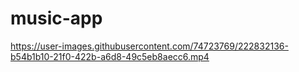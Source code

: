 # music-app



https://user-images.githubusercontent.com/74723769/222832136-b54b1b10-21f0-422b-a6d8-49c5eb8aecc6.mp4


